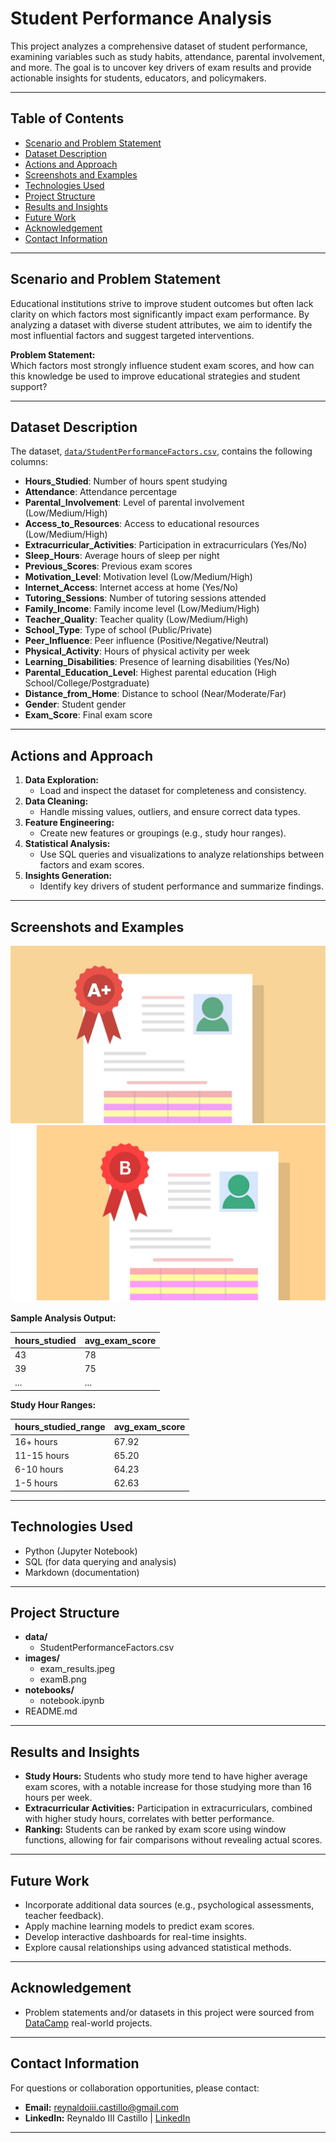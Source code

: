 # Student Performance Analysis

This project analyzes a comprehensive dataset of student performance, examining variables such as study habits, attendance, parental involvement, and more. The goal is to uncover key drivers of exam results and provide actionable insights for students, educators, and policymakers.

---

## Table of Contents

- [Scenario and Problem Statement](#scenario-and-problem-statement)
- [Dataset Description](#dataset-description)
- [Actions and Approach](#actions-and-approach)
- [Screenshots and Examples](#screenshots-and-examples)
- [Technologies Used](#technologies-used)
- [Project Structure](#project-structure)
- [Results and Insights](#results-and-insights)
- [Future Work](#future-work)
- [Acknowledgement](#acknowledgement)
- [Contact Information](#contact-information)

---

## Scenario and Problem Statement

Educational institutions strive to improve student outcomes but often lack clarity on which factors most significantly impact exam performance. By analyzing a dataset with diverse student attributes, we aim to identify the most influential factors and suggest targeted interventions.

**Problem Statement:**  
Which factors most strongly influence student exam scores, and how can this knowledge be used to improve educational strategies and student support?

---

## Dataset Description

The dataset, [`data/StudentPerformanceFactors.csv`](data/StudentPerformanceFactors.csv), contains the following columns:

- **Hours_Studied**: Number of hours spent studying
- **Attendance**: Attendance percentage
- **Parental_Involvement**: Level of parental involvement (Low/Medium/High)
- **Access_to_Resources**: Access to educational resources (Low/Medium/High)
- **Extracurricular_Activities**: Participation in extracurriculars (Yes/No)
- **Sleep_Hours**: Average hours of sleep per night
- **Previous_Scores**: Previous exam scores
- **Motivation_Level**: Motivation level (Low/Medium/High)
- **Internet_Access**: Internet access at home (Yes/No)
- **Tutoring_Sessions**: Number of tutoring sessions attended
- **Family_Income**: Family income level (Low/Medium/High)
- **Teacher_Quality**: Teacher quality (Low/Medium/High)
- **School_Type**: Type of school (Public/Private)
- **Peer_Influence**: Peer influence (Positive/Negative/Neutral)
- **Physical_Activity**: Hours of physical activity per week
- **Learning_Disabilities**: Presence of learning disabilities (Yes/No)
- **Parental_Education_Level**: Highest parental education (High School/College/Postgraduate)
- **Distance_from_Home**: Distance to school (Near/Moderate/Far)
- **Gender**: Student gender
- **Exam_Score**: Final exam score

---

## Actions and Approach

1. **Data Exploration:**
   - Load and inspect the dataset for completeness and consistency.
2. **Data Cleaning:**
   - Handle missing values, outliers, and ensure correct data types.
3. **Feature Engineering:**
   - Create new features or groupings (e.g., study hour ranges).
4. **Statistical Analysis:**
   - Use SQL queries and visualizations to analyze relationships between factors and exam scores.
5. **Insights Generation:**
   - Identify key drivers of student performance and summarize findings.

---

## Screenshots and Examples

![Exam Result](/images/exam_result.jpeg) ![Lower Exam Grade](/images/examB.png)

**Sample Analysis Output:**

| hours_studied | avg_exam_score |
| ------------- | -------------- |
| 43            | 78             |
| 39            | 75             |
| ...           | ...            |

**Study Hour Ranges:**

| hours_studied_range | avg_exam_score |
| ------------------- | -------------- |
| 16+ hours           | 67.92          |
| 11-15 hours         | 65.20          |
| 6-10 hours          | 64.23          |
| 1-5 hours           | 62.63          |

---

## Technologies Used

- Python (Jupyter Notebook)
- SQL (for data querying and analysis)
- Markdown (documentation)

---

## Project Structure

- **data/**
  - StudentPerformanceFactors.csv
- **images/**
  - exam_results.jpeg
  - examB.png
- **notebooks/**
  - notebook.ipynb
- README.md

---

## Results and Insights

- **Study Hours:** Students who study more tend to have higher average exam scores, with a notable increase for those studying more than 16 hours per week.
- **Extracurricular Activities:** Participation in extracurriculars, combined with higher study hours, correlates with better performance.
- **Ranking:** Students can be ranked by exam score using window functions, allowing for fair comparisons without revealing actual scores.

---

## Future Work

- Incorporate additional data sources (e.g., psychological assessments, teacher feedback).
- Apply machine learning models to predict exam scores.
- Develop interactive dashboards for real-time insights.
- Explore causal relationships using advanced statistical methods.

---

## Acknowledgement

- Problem statements and/or datasets in this project were sourced from [DataCamp](https://www.datacamp.com/) real-world projects.

---

## Contact Information

For questions or collaboration opportunities, please contact:

- **Email:** reynaldoiii.castillo@gmail.com
- **LinkedIn:** Reynaldo III Castillo | [LinkedIn](https://www.linkedin.com/in/reynaldo-iii-castillo-975120303)

---
